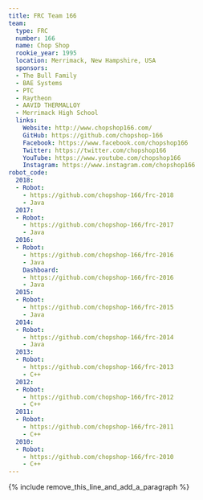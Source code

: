 ```yaml
---
title: FRC Team 166
team:
  type: FRC
  number: 166
  name: Chop Shop
  rookie_year: 1995
  location: Merrimack, New Hampshire, USA
  sponsors:
  - The Bull Family
  - BAE Systems
  - PTC
  - Raytheon
  - AAVID THERMALLOY
  - Merrimack High School
  links:
    Website: http://www.chopshop166.com/
    GitHub: https://github.com/chopshop-166
    Facebook: https://www.facebook.com/chopshop166
    Twitter: https://twitter.com/chopshop166
    YouTube: https://www.youtube.com/chopshop166
    Instagram: https://www.instagram.com/chopshop166
robot_code:
  2018:
  - Robot:
    - https://github.com/chopshop-166/frc-2018
    - Java
  2017:
  - Robot:
    - https://github.com/chopshop-166/frc-2017
    - Java
  2016:
  - Robot:
    - https://github.com/chopshop-166/frc-2016
    - Java
    Dashboard:
    - https://github.com/chopshop-166/frc-2016
    - Java
  2015:
  - Robot:
    - https://github.com/chopshop-166/frc-2015
    - Java
  2014:
  - Robot:
    - https://github.com/chopshop-166/frc-2014
    - Java
  2013:
  - Robot:
    - https://github.com/chopshop-166/frc-2013
    - C++
  2012:
  - Robot:
    - https://github.com/chopshop-166/frc-2012
    - C++
  2011:
  - Robot:
    - https://github.com/chopshop-166/frc-2011
    - C++
  2010:
  - Robot:
    - https://github.com/chopshop-166/frc-2010
    - C++
---
```


{% include remove_this_line_and_add_a_paragraph %}